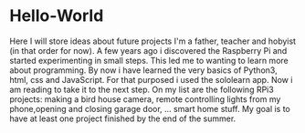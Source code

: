 # Hello-World
Here I will store ideas about future projects
I'm a father, teacher and hobyist (in that order for now). A few years ago i discovered the Raspberry Pi and started experimenting in small steps. This led me to wanting to learn more about programming. By now i have learned the very basics of Python3, html, css and JavaScript. For that purposed i used the sololearn app.
Now i am reading to take it to the next step.
On my list are the following RPi3 projects: making a bird house camera, remote controlling lights from my phone,opening and closing garage door, ... smart home stuff.
My goal is to have at least one project finished by the end of the summer.
